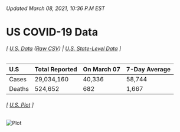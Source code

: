 ###### Updated March 08, 2021, 10:36 P.M EST
# US COVID-19 Data 
###### [ [U.S. Data](us.csv) ([Raw CSV](https://raw.githubusercontent.com/drebrb/covid-19-data/master/us.csv)) | [U.S. State-Level Data](states) ]
| U.S    | Total Reported   | On March 07   | 7-Day Average   |
|:-------|:-----------------|:--------------|:----------------|
| Cases  | 29,034,160       | 40,336        | 58,744          |
| Deaths | 524,652          | 682           | 1,667           |
###### [ [U.S. Plot](us.png) ]
![Plot](https://github.com/drebrb/covid-19-data/blob/master/us.png)